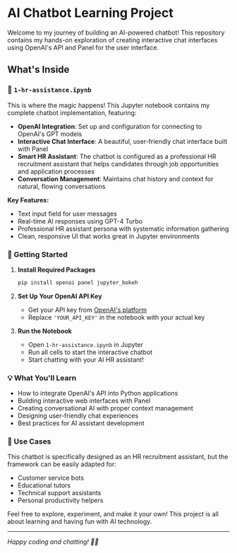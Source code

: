 # AI Chatbot Learning Project

Welcome to my journey of building an AI-powered chatbot! This repository contains my hands-on exploration of creating interactive chat interfaces using OpenAI's API and Panel for the user interface.

## What's Inside

### 📓 `1-hr-assistance.ipynb`
This is where the magic happens! This Jupyter notebook contains my complete chatbot implementation, featuring:

- **OpenAI Integration**: Set up and configuration for connecting to OpenAI's GPT models
- **Interactive Chat Interface**: A beautiful, user-friendly chat interface built with Panel
- **Smart HR Assistant**: The chatbot is configured as a professional HR recruitment assistant that helps candidates through job opportunities and application processes
- **Conversation Management**: Maintains chat history and context for natural, flowing conversations

**Key Features:**
- Text input field for user messages
- Real-time AI responses using GPT-4 Turbo
- Professional HR assistant persona with systematic information gathering
- Clean, responsive UI that works great in Jupyter environments

### 🚀 Getting Started

1. **Install Required Packages**
   ```bash
   pip install openai panel jupyter_bokeh
   ```

2. **Set Up Your OpenAI API Key**
   - Get your API key from [OpenAI's platform](https://platform.openai.com/)
   - Replace `'YOUR_API_KEY'` in the notebook with your actual key

3. **Run the Notebook**
   - Open `1-hr-assistance.ipynb` in Jupyter
   - Run all cells to start the interactive chatbot
   - Start chatting with your AI HR assistant!

### 💡 What You'll Learn

- How to integrate OpenAI's API into Python applications
- Building interactive web interfaces with Panel
- Creating conversational AI with proper context management
- Designing user-friendly chat experiences
- Best practices for AI assistant development

### 🎯 Use Cases

This chatbot is specifically designed as an HR recruitment assistant, but the framework can be easily adapted for:
- Customer service bots
- Educational tutors
- Technical support assistants
- Personal productivity helpers

Feel free to explore, experiment, and make it your own! This project is all about learning and having fun with AI technology.

---

*Happy coding and chatting! 🤖💬*